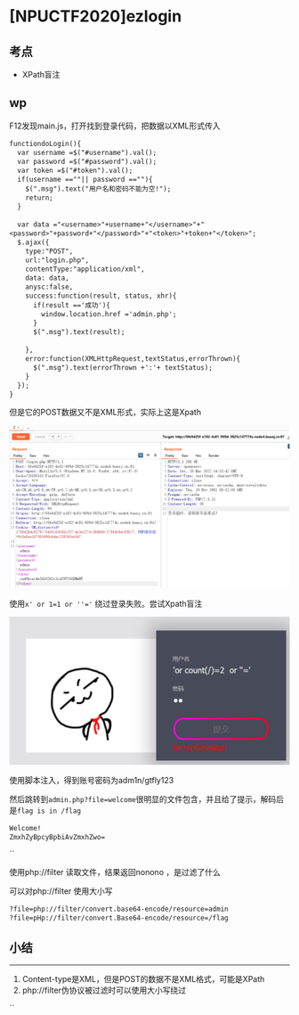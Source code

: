 # \[NPUCTF2020]ezlogin

## 考点 <a href="#mmxqm" id="mmxqm"></a>

* XPath盲注

## wp <a href="#oyp0t" id="oyp0t"></a>

F12发现main.js，打开找到登录代码，把数据以XML形式传入

```
functiondoLogin(){
  var username =$("#username").val();
  var password =$("#password").val();
  var token =$("#token").val();
  if(username ==""|| password ==""){
    $(".msg").text("用户名和密码不能为空!");
    return;
  }
  
  var data ="<username>"+username+"</username>"+"<password>"+password+"</password>"+"<token>"+token+"</token>"; 
  $.ajax({
    type:"POST",
    url:"login.php",
    contentType:"application/xml",
    data: data,
    anysc:false,
    success:function(result, status, xhr){
      if(result =='成功'){
        window.location.href ='admin.php';  
      }
      $(".msg").text(result);
      
    },
    error:function(XMLHttpRequest,textStatus,errorThrown){
      $(".msg").text(errorThrown +':'+ textStatus);
    }
  }); 
}
```

但是它的POST数据又不是XML形式，实际上这是Xpath

![](<../.gitbook/assets/图片 (1).png>)

使用`x' or 1=1 or ''='` 绕过登录失败。尝试Xpath盲注

![](../.gitbook/assets/图片.png)

使用脚本注入，得到账号密码为adm1n/gtfly123

然后跳转到`admin.php?file=welcome`很明显的文件包含，并且给了提示，解码后是`flag is in /flag`

```
Welcome!
ZmxhZyBpcyBpbiAvZmxhZwo=
```

``

使用php://filter 读取文件，结果返回nonono ，是过滤了什么

可以对php://filter 使用大小写

```
?file=php://filter/convert.base64-encode/resource=admin
?file=pHp://filter/convert.Base64-encode/resource=/flag
```

## 小结 <a href="#hwr9m" id="hwr9m"></a>

***

1. Content-type是XML，但是POST的数据不是XML格式，可能是XPath
2. php://filter伪协议被过滤时可以使用大小写绕过

``
